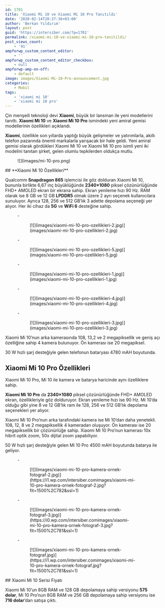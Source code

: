 ```yaml
---
id: 1701
title: 'Xiaomi Mi 10 ve Xiaomi Mi 10 Pro Tanıtıldı'
date: '2020-02-14T20:37:36+03:00'
author: 'Berkan Yıldırım'
layout: post
guid: 'https://intersiber.com/?p=1701'
permalink: /xiaomi-mi-10-ve-xiaomi-mi-10-pro-tanitildi/
post_views_count:
    - '91'
ampforwp_custom_content_editor:
    - ''
ampforwp_custom_content_editor_checkbox:
    - null
ampforwp-amp-on-off:
    - default
image: images/Xiaomi-Mi-10-Pro-announcement.jpg
categories:
    - Mobil
tags:
    - 'xiaomi mi 10'
    - 'xiaomi mi 10 pro'
---
```


Çin menşeili teknoloji devi **Xiaomi**, büyük bir lansman ile yeni modellerini tanıttı. **Xiaomi Mi 10** ve **Xiaomi Mi 10 Pro** ismindeki yeni amiral gemisi modellerinin özellikleri açıklandı.

**Xiaomi**, özellikle son yıllarda yaptığı büyük gelişmeler ve yatırımlarla, akıllı telefon pazarında önemli markalarla yarışacak bir hale geldi. Yeni amiral gemisi olarak gördükleri Xiaomi Mi 10 ve Xiaomi Mi 10 pro isimli yeni iki modelini tanıtan şirket, gelen olumlu tepkilerden oldukça mutlu.

<figure class="wp-block-image size-large">![](images/mi-10-pro.png)</figure>## **Xiaomi Mi 10 Özellikleri**

Qualcomm **Snapdragon 865** işlemcisi ile göz dolduran Xiaomi Mi 10, bununla birlikte 6,67 inç büyüklüğünde **2340×1080** piksel çözünürlüğünde FHD+ AMOLED ekran bir ekrana sahip. Ekran yenileme hızı 90 Hz. RAM olarak ise 8 GB ve 12 GB **LPDDR5** olmak üzere 2 ayrı seçenek kullanıcılara sunuluyor. Ayrıca 128, 256 ve 512 GB’lık 3 adette depolama seçeneği yer alıyor. Her iki cihaz da **5G** ve **WiFi 6** desteğine sahip.

<figure class="wp-block-gallery columns-5 is-cropped">- <figure>[![](images/xiaomi-mi-10-pro-ozellikleri-2.jpg)](images/xiaomi-mi-10-pro-ozellikleri-2.jpg)</figure>
- <figure>[![](images/xiaomi-mi-10-pro-ozellikleri-5.jpg)](images/xiaomi-mi-10-pro-ozellikleri-5.jpg)</figure>
- <figure>[![](images/xiaomi-mi-10-pro-ozellikleri-1.jpg)](images/xiaomi-mi-10-pro-ozellikleri-1.jpg)</figure>
- <figure>[![](images/xiaomi-mi-10-pro-ozellikleri-4.jpg)](images/xiaomi-mi-10-pro-ozellikleri-4.jpg)</figure>
- <figure>[![](images/xiaomi-mi-10-pro-ozellikleri-3.jpg)](images/xiaomi-mi-10-pro-ozellikleri-3.jpg)</figure>

</figure>Xiaomi Mi 10’nun arka kamerasında 108, 13,2 ve 2 megapiksellik ve geniş açı özelliğine sahip 4 kamera bulunuyor. Ön kamerası ise 20 megapiksel.

30 W hızlı şarj desteğiyle gelen telefonun bataryası 4780 mAH boyutunda.

## **Xiaomi Mi 10 Pro Özellikleri**

Xiaomi Mi 10 Pro, Mi 10 ile kamera ve batarya haricinde aynı özelliklere sahip.

**Xiaomi Mi 10 Pro** da **2340×1080** piksel çözünürlüğünde FHD+ AMOLED ekran, özellikleriyle göz dolduruyor. Ekran yenileme hızı ise 90 Hz. Mi 10’da olduğu gibi yine 8 ve 12 GB’lık ram ile 128, 256 ve 512 GB’lık depolama seçenekleri yer alıyor.

Xiaomi Mi 10 Pro’nun arka tarafındaki kamera ise Mi 10’dan daha yenetekli. 108, 12, 8 ve 2 megapiksellik 4 kameradan oluşuyor. Ön kamerası ise 20 megapiksellik bir çözünürlüğe sahip. Xiaomi Mi 10 Pro’nun kamerası 10x hibrit optik zoom, 50x dijital zoom yapabiliyor.

50 W hızlı şarj desteğiyle gelen Mi 10 Pro 4500 mAH boyutunda batarya ile geliyor.

<figure class="wp-block-gallery columns-3 is-cropped">- <figure>[![](images/xiaomi-mi-10-pro-kamera-ornek-fotograf-2.jpg)](https://i1.wp.com/intersiber.comimages/xiaomi-mi-10-pro-kamera-ornek-fotograf-2.jpg?fit=1500%2C782&ssl=1)</figure>
- <figure>[![](images/xiaomi-mi-10-pro-kamera-ornek-fotograf-3.jpg)](https://i0.wp.com/intersiber.comimages/xiaomi-mi-10-pro-kamera-ornek-fotograf-3.jpg?fit=1500%2C781&ssl=1)</figure>
- <figure>[![](images/xiaomi-mi-10-pro-kamera-ornek-fotograf.jpg)](https://i1.wp.com/intersiber.comimages/xiaomi-mi-10-pro-kamera-ornek-fotograf.jpg?fit=1500%2C781&ssl=1)</figure>

</figure>## Xiaomi Mi 10 Serisi Fiyatı

Xiaomi Mi 10’un 8GB RAM ve 128 GB depolamaya sahip versiyonu **575 dolar**, Mi 10 Pro’nun 8GB RAM ve 256 GB depolamaya sahip versiyonu ise **716 dolar**‘dan satışa çıktı.